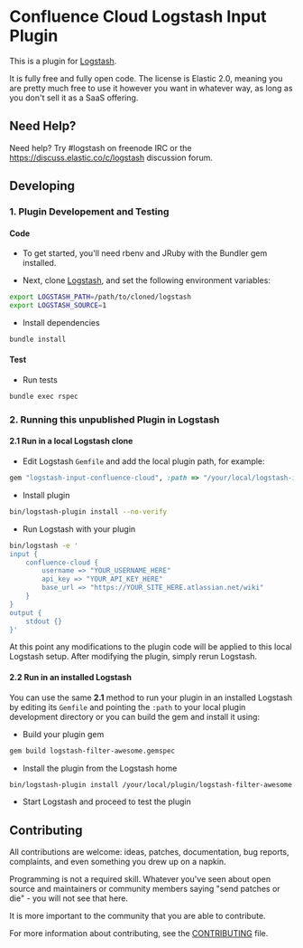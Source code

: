 # Confluence Cloud Logstash Input Plugin

This is a plugin for [Logstash](https://github.com/elastic/logstash).

It is fully free and fully open code. The license is Elastic 2.0, meaning you are pretty much free to use it however you want in whatever way, as long as you don't sell it as a SaaS offering.

## Need Help?

Need help? Try #logstash on freenode IRC or the https://discuss.elastic.co/c/logstash discussion forum.

## Developing

### 1. Plugin Developement and Testing

#### Code
- To get started, you'll need rbenv and JRuby with the Bundler gem installed.

- Next, clone [Logstash](https://github.com/elastic/logstash), and set the following environment variables:
```sh
export LOGSTASH_PATH=/path/to/cloned/logstash
export LOGSTASH_SOURCE=1
```

- Install dependencies
```sh
bundle install
```

#### Test

- Run tests

```sh
bundle exec rspec
```

### 2. Running this unpublished Plugin in Logstash

#### 2.1 Run in a local Logstash clone

- Edit Logstash `Gemfile` and add the local plugin path, for example:
```ruby
gem "logstash-input-confluence-cloud", :path => "/your/local/logstash-input-confluence-cloud"
```
- Install plugin
```sh
bin/logstash-plugin install --no-verify
```
- Run Logstash with your plugin
```sh
bin/logstash -e '
input { 
    confluence-cloud { 
        username => "YOUR_USERNAME_HERE" 
        api_key => "YOUR_API_KEY_HERE" 
        base_url => "https://YOUR_SITE_HERE.atlassian.net/wiki"
    }
} 
output { 
    stdout {} 
}'
```
At this point any modifications to the plugin code will be applied to this local Logstash setup. After modifying the plugin, simply rerun Logstash.

#### 2.2 Run in an installed Logstash

You can use the same **2.1** method to run your plugin in an installed Logstash by editing its `Gemfile` and pointing the `:path` to your local plugin development directory or you can build the gem and install it using:

- Build your plugin gem
```sh
gem build logstash-filter-awesome.gemspec
```
- Install the plugin from the Logstash home
```sh
bin/logstash-plugin install /your/local/plugin/logstash-filter-awesome.gem
```
- Start Logstash and proceed to test the plugin

## Contributing

All contributions are welcome: ideas, patches, documentation, bug reports, complaints, and even something you drew up on a napkin.

Programming is not a required skill. Whatever you've seen about open source and maintainers or community members  saying "send patches or die" - you will not see that here.

It is more important to the community that you are able to contribute.

For more information about contributing, see the [CONTRIBUTING](https://github.com/elastic/logstash/blob/main/CONTRIBUTING.md) file.
